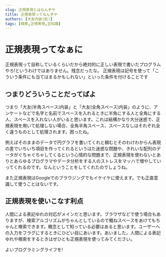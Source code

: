 ```yaml
---
slug: 正規表現とはなんぞや
title: 正規表現ってなんぞや
authors: [大友内装(粒)]
tags: [検索,正規表現,豆知識]
--- 
```


# 正規表現ってなぁに
正規表現って自称しているくらいだから絶対的に正しい表現で書いたプログラムやろ!というわけではありません。残念だったな。
正規表現は記号を使って「こういう条件にも当てはまるかもしれない」といった条件を付けることです

## つまりどういうことだってばよ
つまり「大友(半角スペース)内装」と「大友(全角スペース)内装」のように、アンケートなどで名字と名前でスペースを入れるときに半角にする人と全角にする人、スペースを入れない人がいると思います。これは結構かなり大分迷惑で、正規表現を用いて処理しない場合、全角半角スペース、スペースなしはそれぞれ全く違うものとして処理されます。困ったね。

例えばそのままのデータで円グラフを書いてくれと頼むとそのわけわからん表現の差でいちいち項目を作ってくれるというはた迷惑な問題や、きれいな配列のデータがぐちゃぐちゃしてくるという心情的な問題まで、正規表現を使わないとありとあらゆるプログラマやデータ分析をする人のストレスをマッハで増やしていってくれるのです。なんということをしてくれたのでしょうね。

また正規表現はGoogleでのブラウジングでもイケイケに使えます。でも正直意識して使うことはないです。

## 正規表現を使いこなす利点
人間による表記ゆれの対応がメインだと思います。ブラウザなどで使う場合もありますが、検索アルゴリズムがちゃんとしているので概ねスペースをあけてもちゃんと検索できます。概念として知っている必要はあると思います。ユーザーへの入力をフラグにするときにひどい目にあいます。あいました。人間による表記ゆれや検索をするときはぜひとも正規表現を使ってみてください。

よいプログラミングライフを!